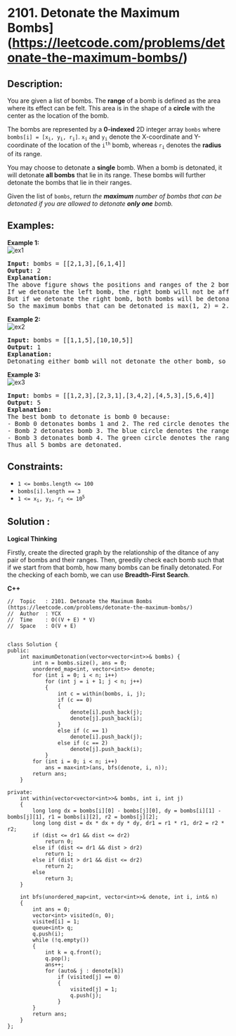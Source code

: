 # 2101. Detonate the Maximum Bombs](https://leetcode.com/problems/detonate-the-maximum-bombs/)


## Description:

<p>You are given a list of bombs. The <strong>range</strong> of a bomb is defined as the area where its effect can be felt. This area is in the shape of a <strong>circle</strong> with the center as the location of the bomb.</p>

<p>The bombs are represented by a <strong>0-indexed</strong> 2D integer array <code>bombs</code> where <code>bombs[i] = [x<sub>i</sub>, y<sub>i</sub>, r<sub>i</sub>]</code>. <code>x<sub>i</sub></code> and <code>y<sub>i</sub></code> denote the X-coordinate and Y-coordinate of the location of the <code>i<sup>th</sup></code> bomb, whereas <code>r<sub>i</sub></code> denotes the <strong>radius</strong> of its range.</p>

<p>You may choose to detonate a <strong>single</strong> bomb. When a bomb is detonated, it will detonate <strong>all bombs</strong> that lie in its range. These bombs will further detonate the bombs that lie in their ranges.</p>

<p>Given the list of <code>bombs</code>, return <em>the <strong>maximum</strong> number of bombs that can be detonated if you are allowed to detonate <strong>only one</strong> bomb.</em></p>


## Examples:

<strong>Example 1:</strong>
<br/>![ex1](https://assets.leetcode.com/uploads/2021/11/06/desmos-eg-3.png)
<pre>
<strong>Input:</strong> bombs = [[2,1,3],[6,1,4]]
<strong>Output:</strong> 2
<strong>Explanation:</strong> 
The above figure shows the positions and ranges of the 2 bombs.
If we detonate the left bomb, the right bomb will not be affected.
But if we detonate the right bomb, both bombs will be detonated.
So the maximum bombs that can be detonated is max(1, 2) = 2.
</pre>

<strong>Example 2:</strong>
<br/>![ex2](https://assets.leetcode.com/uploads/2021/11/06/desmos-eg-2.png)
<pre>
<strong>Input:</strong> bombs = [[1,1,5],[10,10,5]]
<strong>Output:</strong> 1
<strong>Explanation:</strong> 
Detonating either bomb will not detonate the other bomb, so the maximum number of bombs that can be detonated is 1.
</pre>

<strong>Example 3:</strong>
<br/>![ex3](https://assets.leetcode.com/uploads/2021/11/07/desmos-eg1.png)
<pre>
<strong>Input:</strong> bombs = [[1,2,3],[2,3,1],[3,4,2],[4,5,3],[5,6,4]]
<strong>Output:</strong> 5
<strong>Explanation:</strong> 
The best bomb to detonate is bomb 0 because:
- Bomb 0 detonates bombs 1 and 2. The red circle denotes the range of bomb 0.
- Bomb 2 detonates bomb 3. The blue circle denotes the range of bomb 2.
- Bomb 3 detonates bomb 4. The green circle denotes the range of bomb 3.
Thus all 5 bombs are detonated.
</pre>


## Constraints:

<ul>
  <li><code>1 &lt;= bombs.length &lt;= 100</code></li>
  <li><code>bombs[i].length == 3</code></li>
  <li><code>1 &lt;= x<sub>i</sub>, y<sub>i</sub>, r<sub>i</sub> &lt;= 10<sup>5</sup></code></li>
</ul>


## Solution :

<strong>Logical Thinking</strong>
<p>Firstly, create the directed graph by the relationship of the ditance of any pair of bombs and their ranges. Then, greedily check each bomb such that if we start from that bomb, how many bombs can be finally detonated. For the checking of each bomb, we can use <strong>Breadth-First Search</strong>.</p>


<strong>C++</strong>

```
//  Topic   : 2101. Detonate the Maximum Bombs (https://leetcode.com/problems/detonate-the-maximum-bombs/)
//  Author  : YCX
//  Time    : O((V + E) * V)
//  Space   : O(V + E)


class Solution {
public:
    int maximumDetonation(vector<vector<int>>& bombs) {
        int n = bombs.size(), ans = 0;
        unordered_map<int, vector<int>> denote;
        for (int i = 0; i < n; i++)
            for (int j = i + 1; j < n; j++)
            {
                int c = within(bombs, i, j);
                if (c == 0)
                {
                    denote[i].push_back(j);
                    denote[j].push_back(i);
                }
                else if (c == 1)
                    denote[i].push_back(j);
                else if (c == 2)
                    denote[j].push_back(i);
            }
        for (int i = 0; i < n; i++)
            ans = max<int>(ans, bfs(denote, i, n));
        return ans;
    }
    
private: 
    int within(vector<vector<int>>& bombs, int i, int j)
    {
        long long dx = bombs[i][0] - bombs[j][0], dy = bombs[i][1] - bombs[j][1], r1 = bombs[i][2], r2 = bombs[j][2];
        long long dist = dx * dx + dy * dy, dr1 = r1 * r1, dr2 = r2 * r2;
        if (dist <= dr1 && dist <= dr2)
            return 0;
        else if (dist <= dr1 && dist > dr2)
            return 1;
        else if (dist > dr1 && dist <= dr2)
            return 2;
        else
            return 3;
    }
    
    int bfs(unordered_map<int, vector<int>>& denote, int i, int& n)
    {
        int ans = 0;
        vector<int> visited(n, 0);
        visited[i] = 1;
        queue<int> q;
        q.push(i);
        while (!q.empty())
        {
            int k = q.front();
            q.pop();
            ans++;
            for (auto& j : denote[k])
                if (visited[j] == 0)
                {
                    visited[j] = 1;
                    q.push(j);
                }
        }
        return ans;
    }
};
```